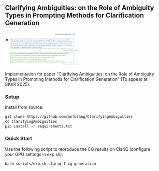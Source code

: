 ## Clarifying Ambiguities: on the Role of Ambiguity Types in Prompting Methods for Clarification Generation
<img src="images/atcot.png" alt="Proposed AT-CoT" width="50%"/>

Implementation for paper "Clarifying Ambiguities: on the Role of Ambiguity Types in Prompting Methods for Clarification Generation" (To appear at SIGIR 2025). 


### Setup
Install from source:
```
git clone https://github.com/anfutang/ClarifyingAmbiguities
cd ClarifyingAmbiguities
pip install -r requirements.txt
```

### Quick Start
Use the following script to reproduce the CG results on ClariQ (configure your GPU settings in exp.sh):
```
bash scripts/exp.sh clariq 1 cg generation
```
